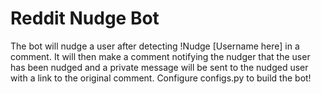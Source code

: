 # Reddit Nudge Bot
The bot will nudge a user after detecting !Nudge [Username here] in a comment. It will then make a comment notifying the nudger that the user has been nudged and a private message will be sent to the nudged user with a link to the original comment.
Configure configs.py to build the bot!


